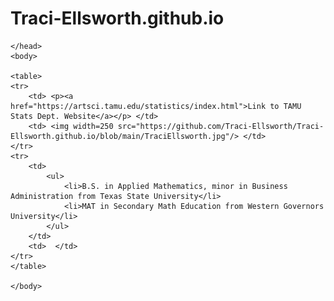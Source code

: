 # Traci-Ellsworth.github.io

<html>
	<head>
	<title>Homework 1</title>
	
	</head>
	<body>

	<table>
	<tr>
		<td> <p><a href="https://artsci.tamu.edu/statistics/index.html">Link to TAMU Stats Dept. Website</a></p> </td>
		<td> <img width=250 src="https://github.com/Traci-Ellsworth/Traci-Ellsworth.github.io/blob/main/TraciEllsworth.jpg"/> </td>
	</tr>
	<tr>
		<td> 
			<ul>
				<li>B.S. in Applied Mathematics, minor in Business Administration from Texas State University</li>
				<li>MAT in Secondary Math Education from Western Governors University</li>
			</ul>
		</td>
		<td>  </td>
	</tr>
	</table>
		
	</body>

</html>
